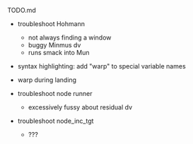 TODO.md

- troubleshoot Hohmann
    - not always finding a window
    - buggy Minmus dv
    - runs smack into Mun

- syntax highlighting: add "warp" to special variable names

- warp during landing

- troubleshoot node runner
    - excessively fussy about residual dv

- troubleshoot node_inc_tgt
    - ???
